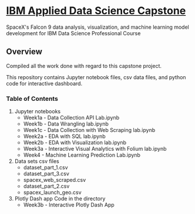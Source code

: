 # [IBM Applied Data Science Capstone](https://www.coursera.org/professional-certificates/ibm-data-science)

SpaceX's Falcon 9 data analysis, visualization, and machine learning model development for IBM Data Science Professional Course

## Overview
Compiled all the work done with regard to this capstone project.

This repository contains Jupyter notebook files, csv data files, and python code for interactive dashboard.

### Table of Contents
1. Jupyter notebooks
   - Week1a - Data Collection API Lab.ipynb
   - Week1b -  Data Wrangling lab.ipynb
   - Week1c - Data Collection with Web Scraping lab.ipynb
   - Week2a - EDA with SQL lab.ipynb
   - Week2b - EDA with Visualization lab.ipynb
   - Week3a - Interactive Visual Analytics with Folium lab.ipynb
   - Week4 - Machine Learning Prediction Lab.ipynb
2. Data sets csv files
   - dataset_part_1.csv	
   - dataset_part_3.csv	
   - spacex_web_scraped.csv
   - dataset_part_2.csv	
   - spacex_launch_geo.csv
3. Plotly Dash app Code in the directory
   - Week3b - Interactive Plotly Dash App
